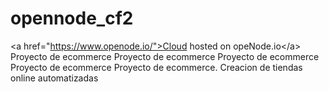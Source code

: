 # opennode_cf2
&lt;a href="https://www.openode.io/">Cloud hosted on opeNode.io&lt;/a>
Proyecto de ecommerce Proyecto de ecommerce Proyecto de ecommerce Proyecto de ecommerce Proyecto de ecommerce.
Creacion de tiendas online automatizadas
